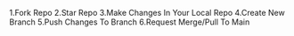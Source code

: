 1.Fork Repo 
2.Star Repo 
3.Make Changes In Your Local Repo 
4.Create New Branch 
5.Push Changes To Branch 
6.Request Merge/Pull To Main

